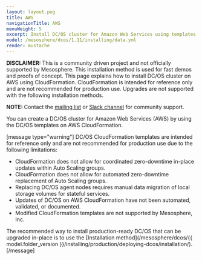 ```yaml
---
layout: layout.pug
title: AWS
navigationTitle: AWS
menuWeight: 5
excerpt: Install DC/OS cluster for Amazon Web Services using templates on AWS CloudFormation
model: /mesosphere/dcos/1.11/installing/data.yml
render: mustache
---
```


<p class="message--warning"><strong>DISCLAIMER: </strong>This is a community driven project and not officially supported by Mesosphere. This installation method is used for fast demos and proofs of concept. This page explains how to install DC/OS cluster on AWS using CloudFormation. CloudFormation is intended for reference only and are not recommended for production use. Upgrades are not supported with the following installation methods.</p>

<p class="message--note"><strong>NOTE: </strong>Contact the <a href="https://groups.google.com/a/dcos.io/forum/#!forum/users">mailing list</a> or <a href="http://chat.dcos.io/?_ga=2.226911897.58407594.1533244861-1110201164.1520633201">Slack channel</a> for community support.</p>

You can create a DC/OS cluster for Amazon Web Services (AWS) by using the DC/OS templates on AWS CloudFormation.

[message type="warning"] DC/OS CloudFormation templates are intended for reference only and are not recommended for production use due to the following limitations:

- CloudFormation does not allow for coordinated zero-downtime in-place updates within Auto Scaling groups.
- CloudFormation does not allow for automated zero-downtime replacement of Auto Scaling groups.
- Replacing DC/OS agent nodes requires manual data migration of local storage volumes for stateful services.
- Updates of DC/OS on AWS CloudFormation have not been automated, validated, or documented.
- Modified CloudFormation templates are not supported by Mesosphere, Inc.

The recommended way to install production-ready DC/OS that can be upgraded in-place is to use the [Installation method](/mesosphere/dcos/{{ model.folder_version }}/installing/production/deploying-dcos/installation/).
[/message]
